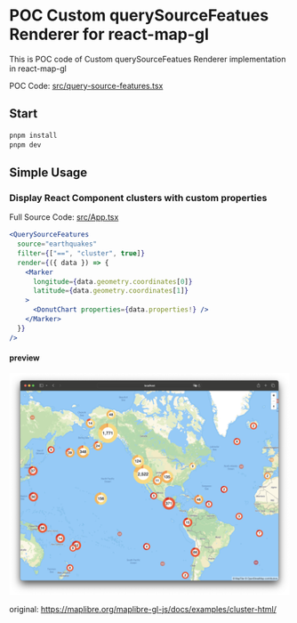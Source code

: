 # POC Custom querySourceFeatues Renderer for react-map-gl

This is POC code of Custom querySourceFeatues Renderer implementation in react-map-gl

POC Code: [src/query-source-features.tsx](src/query-source-features.tsx)

## Start

```sh
pnpm install
pnpm dev
```

## Simple Usage

### Display React Component clusters with custom properties

Full Source Code: [src/App.tsx](src/App.tsx)

```jsx
<QuerySourceFeatures
  source="earthquakes"
  filter={["==", "cluster", true]}
  render={({ data }) => {
    <Marker
      longitude={data.geometry.coordinates[0]}
      latitude={data.geometry.coordinates[1]}
    >
      <DonutChart properties={data.properties!} />
    </Marker>
  }}
/>
```

#### preview

[![example](./.github/assets/poc-react-map-gl-query-source-featues.png)](src/App.tsx)

original: https://maplibre.org/maplibre-gl-js/docs/examples/cluster-html/
